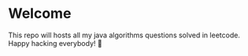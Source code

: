 # Welcome
This repo will hosts all my java algorithms questions solved in leetcode. Happy hacking everybody! :rocket: